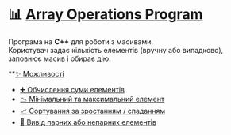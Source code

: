 # 📊 [Array Operations Program](arr_operation_prog.cpp)

Програма на **C++** для роботи з масивами.  
Користувач задає кількість елементів (вручну або випадково), заповнює масив і обирає дію.

**<u>✨ Можливості
- ➕ Обчислення суми елементів  
- 📉 Мінімальний та максимальний елемент  
- 📈 Сортування за зростанням / спаданням  
- 🔢 Вивід парних або непарних елементів  
